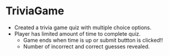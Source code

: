 # TriviaGame

* Created a trivia game quiz with multiple choice options.
* Player has limited amount of time to complete quiz.
  * Game ends when time is up or submit buttton is clicked!! 
  * Number of incorrect and correct guesses revealed.
  
  
  
  
 
